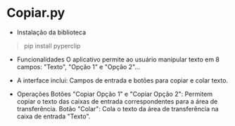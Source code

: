 # Copiar.py

- Instalação da biblioteca
> pip install pyperclip

- Funcionalidades
O aplicativo permite ao usuário manipular texto em 8 campos: 
"Texto", "Opção 1" e "Opção 2"...

- A interface inclui:
Campos de entrada e botões para copiar e colar texto.

- Operações
Botões "Copiar Opção 1" e "Copiar Opção 2": Permitem copiar o texto das caixas de entrada correspondentes para a área de transferência.
Botão "Colar": Cola o texto da área de transferência na caixa de entrada "Texto".
